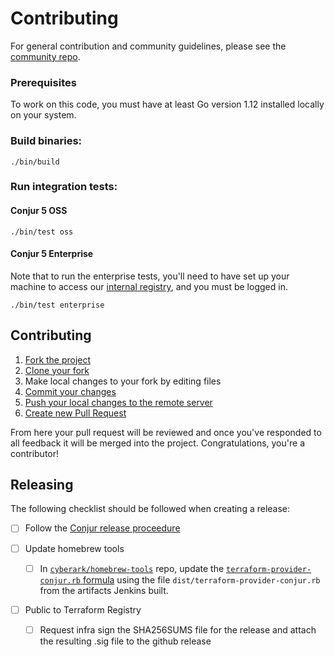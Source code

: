 # Contributing

For general contribution and community guidelines, please see the [community repo](https://github.com/cyberark/community).

### Prerequisites

To work on this code, you must have at least Go version 1.12 installed locally
on your system.

### Build binaries:

```
./bin/build
```

### Run integration tests:

#### Conjur 5 OSS

```
./bin/test oss
```

#### Conjur 5 Enterprise
Note that to run the enterprise tests, you'll need to have set up your machine
to access our [internal registry](https://github.com/conjurinc/docs/blob/master/reference/docker_registry.md#docker-registry-v2), and you must be logged in.

```
./bin/test enterprise
```

## Contributing

1. [Fork the project](https://help.github.com/en/github/getting-started-with-github/fork-a-repo)
2. [Clone your fork](https://help.github.com/en/github/creating-cloning-and-archiving-repositories/cloning-a-repository)
3. Make local changes to your fork by editing files
3. [Commit your changes](https://help.github.com/en/github/managing-files-in-a-repository/adding-a-file-to-a-repository-using-the-command-line)
4. [Push your local changes to the remote server](https://help.github.com/en/github/using-git/pushing-commits-to-a-remote-repository)
5. [Create new Pull Request](https://help.github.com/en/github/collaborating-with-issues-and-pull-requests/creating-a-pull-request-from-a-fork)

From here your pull request will be reviewed and once you've responded to all
feedback it will be merged into the project. Congratulations, you're a
contributor!

## Releasing

The following checklist should be followed when creating a release:

- [ ] Follow the [Conjur release proceedure](https://github.com/cyberark/community/blob/main/Conjur/CONTRIBUTING.md#release-process)

- [ ] Update homebrew tools
  - [ ] In [`cyberark/homebrew-tools`](https://github.com/cyberark/homebrew-tools) repo, update
        the [`terraform-provider-conjur.rb` formula](https://github.com/cyberark/homebrew-tools/blob/main/terraform-provider-conjur.rb)
        using the file `dist/terraform-provider-conjur.rb` from the artifacts Jenkins built.

- [ ] Public to Terraform Registry
  - [ ] Request infra sign the SHA256SUMS file for the release and attach the resulting .sig file to the github release
